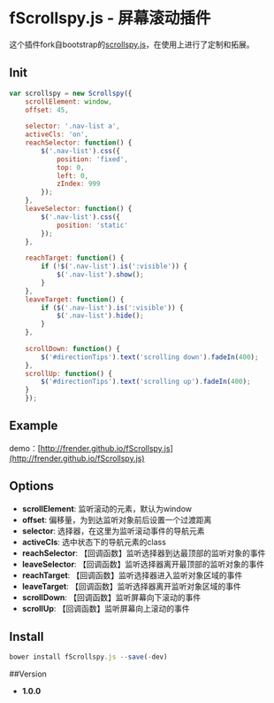 # fScrollspy.js - 屏幕滚动插件
这个插件fork自bootstrap的[scrollspy.js](https://github.com/twbs/bootstrap/blob/master/js/scrollspy.js)，在使用上进行了定制和拓展。

## Init
```javascript
var scrollspy = new Scrollspy({
	scrollElement: window,
	offset: 45,
	
	selector: '.nav-list a',
	activeCls: 'on',
	reachSelector: function() {
		$('.nav-list').css({
			position: 'fixed',
			top: 0,
			left: 0,
			zIndex: 999
		});
	},
	leaveSelector: function() {
		$('.nav-list').css({
			position: 'static'
		});
	},
	
	reachTarget: function() {
		if (!$('.nav-list').is(':visible')) {
			$('.nav-list').show();
		}
	},
	leaveTarget: function() {
		if ($('.nav-list').is(':visible')) {
			$('.nav-list').hide();
		}
	},
	
	scrollDown: function() {
		$('#directionTips').text('scrolling down').fadeIn(400);
	},
	scrollUp: function() {
		$('#directionTips').text('scrolling up').fadeIn(400);
	}
	});
```

## Example
demo：[http://frender.github.io/fScrollspy.js](http://frender.github.io/fScrollspy.js)

## Options

- **scrollElement**: 监听滚动的元素，默认为window
- **offset**: 偏移量，为到达监听对象前后设置一个过渡距离
- **selector**: 选择器，在这里为监听滚动事件的导航元素
- **activeCls**: 选中状态下的导航元素的class
- **reachSelector**: 【回调函数】监听选择器到达最顶部的监听对象的事件
- **leaveSelector**: 【回调函数】监听选择器离开最顶部的监听对象的事件
- **reachTarget**: 【回调函数】监听选择器进入监听对象区域的事件
- **leaveTarget**: 【回调函数】监听选择器离开监听对象区域的事件
- **scrollDown**: 【回调函数】监听屏幕向下滚动的事件
- **scrollUp**: 【回调函数】监听屏幕向上滚动的事件

## Install
```javascript
bower install fScrollspy.js --save(-dev)
```
##Version
- **1.0.0**
